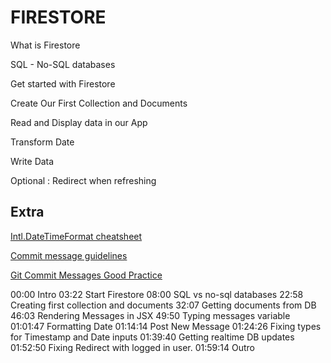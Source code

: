 <!-- ---------TODAY'S MENU------------------ -->

# FIRESTORE

What is Firestore

SQL - No-SQL databases

Get started with Firestore

Create Our First Collection and Documents

Read and Display data in our App

Transform Date

Write Data

Optional : Redirect when refreshing

## Extra

[Intl.DateTimeFormat cheatsheet](https://devhints.io/wip/intl-datetime)  

[Commit message guidelines](<https://gist.github.com/robertpainsi/b632364184e70900af4ab688decf6f53>)  

[Git Commit Messages Good Practice](https://wiki.openstack.org/wiki/GitCommitMessages#Information_in_commit_messages)

00:00 Intro
03:22 Start Firestore
08:00 SQL vs no-sql databases
22:58 Creating first collection and documents
32:07 Getting documents from DB
46:03 Rendering Messages in JSX
49:50 Typing messages variable
01:01:47 Formatting Date
01:14:14 Post New Message
01:24:26 Fixing types for Timestamp and Date inputs
01:39:40 Getting realtime DB updates
01:52:50 Fixing Redirect with logged in user.
01:59:14 Outro
